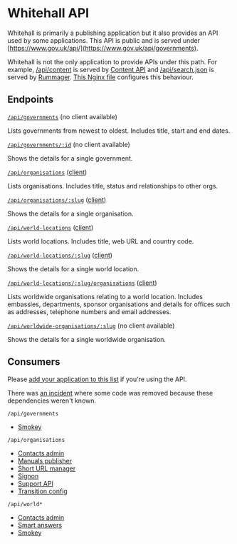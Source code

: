 # Whitehall API

Whitehall is primarily a publishing application but it also provides an API used by some applications. This API is public and is served under [https://www.gov.uk/api/](https://www.gov.uk/api/governments).

Whitehall is not the only application to provide APIs under this path. For example, [/api/content](https://www.gov.uk/api/content/government) is served by [Content API](https://content-api.publishing.service.gov.uk) and [/api/search.json](https://www.gov.uk/api/search.json) is served by [Rummager](https://docs.publishing.service.gov.uk/apps/rummager.html). [This Nginx file](https://github.com/alphagov/govuk-puppet/blob/master/modules/govuk/templates/publicapi_nginx_extra_config.erb) configures this behaviour.

## Endpoints

[`/api/governments`](https://www.gov.uk/api/governments) (no client available)

Lists governments from newest to oldest. Includes title, start and end dates.

[`/api/governments/:id`](https://www.gov.uk/api/governments/2015-conservative-government) (no client available)

Shows the details for a single government.

[`/api/organisations`](https://www.gov.uk/api/organisations) ([client](https://github.com/alphagov/gds-api-adapters/blob/0f24f4bc94ed1f8713c894b854c10ea867e6cf25/lib/gds_api/organisations.rb#L4-L6))

Lists organisations. Includes title, status and relationships to other orgs.

[`/api/organisations/:slug`](https://www.gov.uk/api/organisations/attorney-generals-office) ([client](https://github.com/alphagov/gds-api-adapters/blob/0f24f4bc94ed1f8713c894b854c10ea867e6cf25/lib/gds_api/organisations.rb#L8-L10))

Shows the details for a single organisation.

[`/api/world-locations`](https://www.gov.uk/api/world-locations) ([client](https://github.com/alphagov/gds-api-adapters/blob/0f24f4bc94ed1f8713c894b854c10ea867e6cf25/lib/gds_api/worldwide.rb#L4-L6))

Lists world locations. Includes title, web URL and country code.

[`/api/world-locations/:slug`](https://www.gov.uk/api/world-locations/afghanistan) ([client](https://github.com/alphagov/gds-api-adapters/blob/0f24f4bc94ed1f8713c894b854c10ea867e6cf25/lib/gds_api/worldwide.rb#L8-L10))

Shows the details for a single world location.

[`/api/world-locations/:slug/organisations`](https://www.gov.uk/api/world-locations/afghanistan/organisations) ([client](https://github.com/alphagov/gds-api-adapters/blob/0f24f4bc94ed1f8713c894b854c10ea867e6cf25/lib/gds_api/worldwide.rb#L12-L14))

Lists worldwide organisations relating to a world location. Includes embassies, departments, sponsor organisations and details for offices such as addresses, telephone numbers and email addresses.

[`/api/worldwide-organisations/:slug`](https://www.gov.uk/api/worldwide-organisations/department-for-international-trade-afghanistan) (no client available)

Shows the details for a single worldwide organisation.

## Consumers

Please [add your application to this list](https://github.com/alphagov/whitehall/edit/master/docs/api.md) if you're using the API.

There was [an incident](https://insidegovuk.blog.gov.uk/2017/09/27/incident-report-broken-smart-answers/) where some code was removed because these dependencies weren't known.

`/api/governments`
- [Smokey](https://github.com/alphagov/smokey/blob/f8678c4fe4805334b0ace8ddf5133be99094fc04/features/publicapi.feature#L22)

`/api/organisations`
- [Contacts admin](https://github.com/alphagov/contacts-admin/blob/76122b8494dc3639bd8c3df947096657d101dacc/app/tasks/import_organisations.rb#L19)
- [Manuals publisher](https://github.com/alphagov/manuals-publisher/blob/90821bd6cec6613442287b85c7be4ef3c593c761/lib/services.rb#L20)
- [Short URL manager](https://github.com/alphagov/short-url-manager/blob/9d607b4e7008d1a3243a1877259ab6e800b869d3/app/services/organisation_importer.rb#L27)
- [Signon](https://github.com/alphagov/signon/blob/53302a17ccfedca9914d15937a040d6b586dbebd/lib/organisations_fetcher.rb#L24)
- [Support API](https://github.com/alphagov/support-api/blob/e6f4b9db213c6dd7b75aef832f12bf1da7070d4d/lib/organisation_importer.rb#L67)
- [Transition config](https://github.com/alphagov/transition-config/blob/5c6e76f76646ff5e4db62b77bf6681d92d86f503/lib/redirector/organisations.rb#L9)

`/api/world*`
- [Contacts admin](https://github.com/alphagov/contacts-admin/blob/b1a2596e5dea6eae981bd4c758984398577fced8/app/lib/services.rb#L6)
- [Smart answers](https://github.com/alphagov/smart-answers/blob/b7be47f2d2cc7d25487e4b2c5a92ebba2f8ef317/lib/services.rb#L21)
- [Smokey](https://github.com/alphagov/smokey/blob/c9ddfbe8e00d89a306ca85098509734bb8403c3e/features/whitehall.feature#L112)
